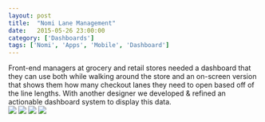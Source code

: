 ```yaml
---
layout: post
title:  "Nomi Lane Management"
date:   2015-05-26 23:00:00
category: ['Dashboards']
tags: ['Nomi', 'Apps', 'Mobile', 'Dashboard']
---
```

<div class="text-block">
Front-end managers at grocery and retail stores needed a dashboard that they can use both while walking around the store and an on-screen version that shows them how many checkout lanes they need to open based off of the line lengths. With another designer we developed &amp; refined an actionable dashboard system to display this data. 
</div>
<div class="images">
	<a href="{{ base.url }}/images/Nomi/lane-mgmt-01.jpg" data-lightbox="Nomi Lanes" title="The Lane Management app is the in-store experience for front-end managers to help them manage service areas. A designer and I designed around various use cases and implementations of the data depending on where the user would be viewing it and how much or little to present to them."><img src="{{ base.url }}/images/Nomi/lane-mgmt-01.jpg" /></a>
	<a href="{{ base.url }}/images/Nomi/lane-mgmt-02.jpg" data-lightbox="Nomi Lanes" title="Another skect displaying lane status over in addition to hero numbers."><img src="{{ base.url }}/images/Nomi/lane-mgmt-02.jpg" /></a>
	<a href="{{ base.url }}/images/Nomi/lane-mgmt-03.jpg" data-lightbox="Nomi Lanes" title="We asked our selves the question: what if there are more lanes than an icon can represent in a single row? We then came up with a system that would show that through numbered and colored boxes"><img src="{{ base.url }}/images/Nomi/lane-mgmt-03.jpg" /></a>
	<a href="{{ base.url }}/images/Nomi/lane-mgmt-04.png" data-lightbox="Nomi Lanes" title="The mobile view in a case a user was looking at their lane status on a phone or tablet."><img src="{{ base.url }}/images/Nomi/lane-mgmt-04.png" /></a>
</div>

[jekyll-gh]: https://github.com/jekyll/jekyll
[jekyll]:    http://jekyllrb.com
